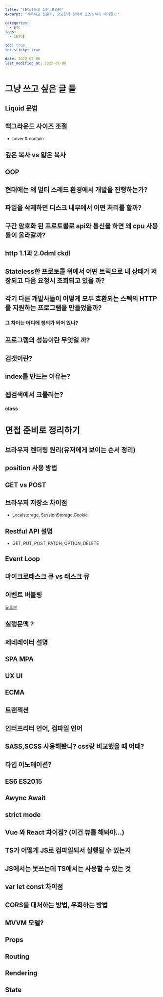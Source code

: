 ```yaml
---
title: "[Etc]쓰고 싶은 포스팅"
excerpt: "기록하고 싶은거, 궁금한거 찾아서 포스팅하기 대기줄📈"

categories:
  - ETC
tags:
  - [ETC]

toc: true
toc_sticky: true

date: 2022-07-08
last_modified_at: 2022-07-08
---
```


# 그냥 쓰고 싶은 글 들

## Liquid 문법

## 백그라운드 사이즈 조절

- cover & contain

## 깊은 복사 vs 얇은 복사

## OOP

## 현대에는 왜 멀티 스레드 환경에서 개발을 진행하는가?

## 파일을 삭제하면 디스크 내부에서 어떤 처리를 할까?

## 구간 암호화 된 프로토콜로 api와 통신을 하면 왜 cpu 사용률이 올라갈까?

## http 1.1과 2.0dml ckdl

## Stateless한 프로토콜 위에서 어떤 트릭으로 내 상태가 저장되고 다음 요청시 조회되고 있을 까?

## 각기 다른 개발사들이 어떻게 모두 호환되는 스펙의 HTTP를 지원하는 프로그램을 만들었을까?

### 그 차이는 어디에 정의가 되어 있나?

## 프로그램의 성능이란 무엇일 까?

## 검갯이란?

## index를 만드는 이유는?

## 웹검색에서 크롤러는?

### class

# 면접 준비로 정리하기

## 브라우저 렌더링 원리(유저에게 보이는 순서 정리)

## position 사용 방법

## GET vs POST

## 브라우저 저장소 차이점

- Localstorage, SessionStorage,Cookie

## Restful API 설명

- GET, PUT, POST, PATCH, OPTION, DELETE

## Event Loop

## 마이크로태스크 큐 vs 태스크 큐

## 이벤트 버블링

[유투브](https://youtu.be/8aGhZQkoFbQ)

## 실행문맥 ?

## 제네레이터 설명

## SPA MPA

## UX UI

## ECMA

## 트랜젝션

## 인터프리터 언어, 컴파일 언어

## SASS,SCSS 사용해봤니? css랑 비교했을 때 어때?

## 타입 어노테이션?

## ES6 ES2015

## Awync Await

## strict mode

## Vue 와 React 차이점? (이건 뷰를 해봐야...)

## TS가 어떻게 JS로 컴파일되서 실행될 수 있는지

## JS에서는 못쓰는데 TS에서는 사용할 수 있는 것

## var let const 차이점

## CORS를 대처하는 방법, 우회하는 방법

## MVVM 모델?

## Props

## Routing

## Rendering

## State
